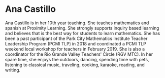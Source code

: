 # Ana Castillo

Ana Castillo is in her 10th year teaching. She teaches mathematics and spanish at Proximity Learning. She strongly supports inquiry based learning and believes that is the best way for students to learn mathematics. She has been a past participant of the Park City Mathematics Institute Teacher Leadership Program (PCMI TLP) in 2018 and coordinated a PCMI TLP weekend local workshop for teachers in February 2019. She is also a coordinator for the Rio Grande Valley Teachers' Circle (RGV MTC). In her spare time, she enjoys the outdoors, dancing, spending time with pets, listening to classical music, traveling, cooking, karaoke, reading, and writing. 


